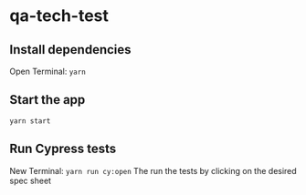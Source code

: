 # qa-tech-test

## Install dependencies
Open Terminal:
`yarn`

## Start the app
`yarn start`

## Run Cypress tests
New Terminal:
`yarn run cy:open`
The run the tests by clicking on the desired spec sheet